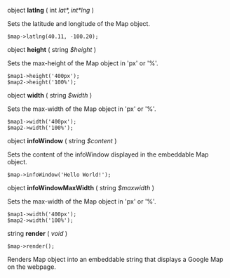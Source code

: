object **latlng** ( int *$lat*, int *$lng* )

Sets the latitude and longitude of the Map object.

	$map->latlng(40.11, -100.20);

object **height** ( string *$height* )

Sets the max-height of the Map object in 'px' or '%'.

	$map1->height('400px');
	$map2->height('100%');

object **width** ( string *$width* )

Sets the max-width of the Map object in 'px' or '%'.

	$map1->width('400px');
	$map2->width('100%');

object **infoWindow** ( string *$content* )

Sets the content of the infoWindow displayed in the embeddable Map object.

	$map->infoWindow('Hello World!');

object **infoWindowMaxWidth** ( string *$maxwidth* )

Sets the max-width of the Map object in 'px' or '%'.

	$map1->width('400px');
	$map2->width('100%');

string **render** ( *void* )

	$map->render();

Renders Map object into an embeddable string that displays a Google Map on the webpage.